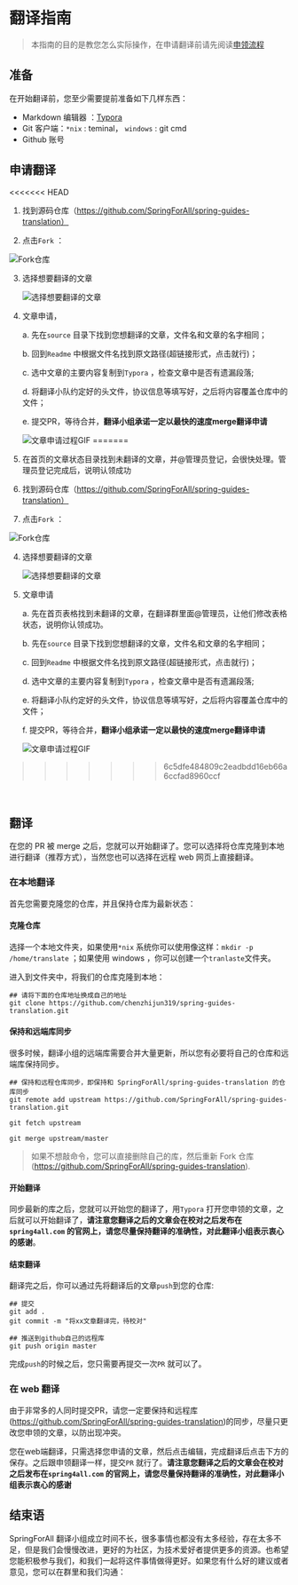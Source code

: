 # 翻译指南


>  本指南的目的是教您怎么实际操作，在申请翻译前请先阅读[申领流程](https://github.com/SpringForAll/spring-guides-translation/blob/master/translate-readme.md)

## 准备

在开始翻译前，您至少需要提前准备如下几样东西：

* Markdown 编辑器 ：[Typora](https://typora.io/#download)
* Git 客户端：`*nix` : teminal， `windows` : git cmd
* Github 账号



## 申请翻译

<<<<<<< HEAD
1.  找到源码仓库（https://github.com/SpringForAll/spring-guides-translation）

2.  点击`Fork` ：

   ![Fork仓库](http://oad0bexwv.bkt.clouddn.com/1.jpg)

3. 选择想要翻译的文章

   ![选择想要翻译的文章](http://oad0bexwv.bkt.clouddn.com/2.jpg)

4. 文章申请，

   a. 先在`source` 目录下找到您想翻译的文章，文件名和文章的名字相同；

   b. 回到`Readme` 中根据文件名找到原文路径(超链接形式，点击就行)；

   c.  选中文章的主要内容复制到`Typora` ，检查文章中是否有遗漏段落;

   d.  将翻译小队约定好的头文件，协议信息等填写好，之后将内容覆盖仓库中的文件；

   e.  提交PR，等待合并，**翻译小组承诺一定以最快的速度merge翻译申请**

   ![文章申请过程GIF](https://github.com/chenzhijun/spring-guides-translation/blob/master/static/2.gif)
=======
1. 在首页的文章状态目录找到未翻译的文章，并@管理员登记，会很快处理。管理员登记完成后，说明认领成功

2.  找到源码仓库（https://github.com/SpringForAll/spring-guides-translation）

3.  点击`Fork` ：

   ![Fork仓库](http://oad0bexwv.bkt.clouddn.com/1.jpg)

4. 选择想要翻译的文章

   ![选择想要翻译的文章](http://oad0bexwv.bkt.clouddn.com/2.jpg)

5. 文章申请

   a. 先在首页表格找到未翻译的文章，在翻译群里面@管理员，让他们修改表格状态，说明你认领成功。

   b. 先在`source` 目录下找到您想翻译的文章，文件名和文章的名字相同；

   c. 回到`Readme` 中根据文件名找到原文路径(超链接形式，点击就行)；

   d.  选中文章的主要内容复制到`Typora` ，检查文章中是否有遗漏段落;

   e.  将翻译小队约定好的头文件，协议信息等填写好，之后将内容覆盖仓库中的文件；

   f.  提交PR，等待合并，**翻译小组承诺一定以最快的速度merge翻译申请**

   ![文章申请过程GIF](https://github.com/chenzhijun/spring-learn-me/blob/master/2.gif)
>>>>>>> 6c5dfe484809c2eadbdd16eb66a6ccfad8960ccf

   ​

## 翻译

在您的 PR 被 merge 之后，您就可以开始翻译了。您可以选择将仓库克隆到本地进行翻译（推荐方式），当然您也可以选择在远程 web 网页上直接翻译。

### 在本地翻译

首先您需要克隆您的仓库，并且保持仓库为最新状态：

#### 克隆仓库

选择一个本地文件夹，如果使用`*nix` 系统你可以使用像这样：`mkdir -p /home/translate` ；如果使用 windows ，你可以创建一个`tranlaste`文件夹。

进入到文件夹中，将我们的仓库克隆到本地：

``` shell
## 请将下面的仓库地址换成自己的地址 
git clone https://github.com/chenzhijun319/spring-guides-translation.git 

```

#### 保持和远端库同步

很多时候，翻译小组的远端库需要合并大量更新，所以您有必要将自己的仓库和远端库保持同步。

```shell
## 保持和远程仓库同步，即保持和 SpringForAll/spring-guides-translation 的仓库同步
git remote add upstream https://github.com/SpringForAll/spring-guides-translation.git

git fetch upstream

git merge upstream/master
```

>  如果不想敲命令，您可以直接删除自己的库，然后重新 Fork 仓库(https://github.com/SpringForAll/spring-guides-translation).

#### 开始翻译

同步最新的库之后，您就可以开始您的翻译了，用`Typora` 打开您申领的文章，之后就可以开始翻译了，**请注意您翻译之后的文章会在校对之后发布在`spring4all.com` 的官网上，请您尽量保持翻译的准确性，对此翻译小组表示衷心的感谢**。

#### 结束翻译

翻译完之后，你可以通过先将翻译后的文章`push`到您的仓库:

```shell
## 提交
git add .
git commit -m "将xx文章翻译完，待校对"

## 推送到github自己的远程库
git push origin master
```

完成`push`的时候之后，您只需要再提交一次`PR` 就可以了。



### 在 web 翻译

由于非常多的人同时提交PR，请您一定要保持和远程库(https://github.com/SpringForAll/spring-guides-translation)的同步，尽量只更改您申领的文章，以防出现冲突。

您在web端翻译，只需选择您申请的文章，然后点击编辑，完成翻译后点击下方的保存。之后跟申领翻译一样，提交`PR` 就行了。**请注意您翻译之后的文章会在校对之后发布在`spring4all.com` 的官网上，请您尽量保持翻译的准确性，对此翻译小组表示衷心的感谢**



## 结束语

SpringForAll 翻译小组成立时间不长，很多事情也都没有太多经验，存在太多不足，但是我们会慢慢改进，更好的为社区，为技术爱好者提供更多的资源。也希望您能积极参与我们，和我们一起将这件事情做得更好。如果您有什么好的建议或者意见，您可以在群里和我们沟通：
